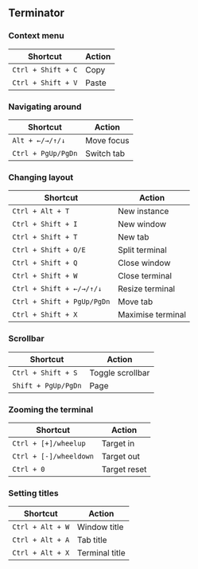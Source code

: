 ## Terminator

### Context menu
| **Shortcut** | **Action** |
| -------------|------------|
| `Ctrl + Shift + C` | Copy |
| `Ctrl + Shift + V` | Paste |

### Navigating around
| **Shortcut** | **Action** |
| -------------|------------|
| `Alt + ←/→/↑/↓` | Move focus |
| `Ctrl + PgUp/PgDn` | Switch tab |

### Changing layout
| **Shortcut** | **Action** |
| -------------|------------|
| `Ctrl + Alt + T` | New instance |
| `Ctrl + Shift + I` | New window |
| `Ctrl + Shift + T` | New tab |
| `Ctrl + Shift + O/E` | Split terminal |
| `Ctrl + Shift + Q` | Close window |
| `Ctrl + Shift + W` | Close terminal |
| `Ctrl + Shift + ←/→/↑/↓` | Resize terminal |
| `Ctrl + Shift + PgUp/PgDn` | Move tab |
| `Ctrl + Shift + X` | Maximise terminal |

### Scrollbar
| **Shortcut** | **Action** |
| -------------|------------|
| `Ctrl + Shift + S` | Toggle scrollbar |
| `Shift + PgUp/PgDn` | Page |

### Zooming the terminal
| **Shortcut** | **Action** |
| -------------|------------|
| `Ctrl + [+]/wheelup` | Target in |
| `Ctrl + [-]/wheeldown` | Target out |
| `Ctrl + 0` | Target reset |

### Setting titles
| **Shortcut** | **Action** |
| -------------|------------|
| `Ctrl + Alt + W` | Window title |
| `Ctrl + Alt + A` | Tab title |
| `Ctrl + Alt + X` | Terminal title |